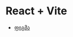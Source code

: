# React + Vite

- [ფიგმა](https://www.figma.com/file/PKpLqrCErexTyFR0BMXo5e/multi-step-form?node-id=0%3A1&mode=dev)
